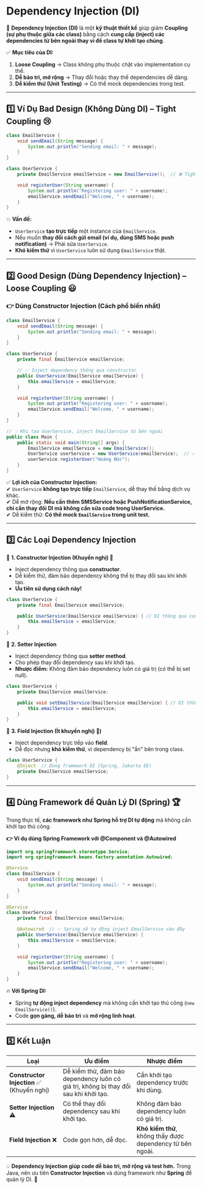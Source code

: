 # **Dependency Injection (DI)** 

🔹 **Dependency Injection (DI)** là một **kỹ thuật thiết kế** giúp giảm **Coupling (sự phụ thuộc giữa các class)** bằng cách **cung cấp (inject) các dependencies từ bên ngoài thay vì để class tự khởi tạo chúng**.  

✅ **Mục tiêu của DI:**  
1. **Loose Coupling** → Class không phụ thuộc chặt vào implementation cụ thể.  
2. **Dễ bảo trì, mở rộng** → Thay đổi hoặc thay thế dependencies dễ dàng.  
3. **Dễ kiểm thử (Unit Testing)** → Có thể mock dependencies trong test.  

---

## **1️⃣ Ví Dụ Bad Design (Không Dùng DI) – Tight Coupling 😢**  
```java
class EmailService {
    void sendEmail(String message) {
        System.out.println("Sending email: " + message);
    }
}

class UserService {
    private EmailService emailService = new EmailService();  // ❌ Tightly coupled

    void registerUser(String username) {
        System.out.println("Registering user: " + username);
        emailService.sendEmail("Welcome, " + username);
    }
}
```
💥 **Vấn đề:**
- `UserService` **tạo trực tiếp** một instance của `EmailService`.  
- Nếu muốn **thay đổi cách gửi email (ví dụ, dùng SMS hoặc push notification)** → Phải sửa `UserService`.  
- **Khó kiểm thử** vì `UserService` luôn sử dụng `EmailService` thật.  

---

## **2️⃣ Good Design (Dùng Dependency Injection) – Loose Coupling 😃**  

### **👉 Dùng Constructor Injection (Cách phổ biến nhất)**
```java
class EmailService {
    void sendEmail(String message) {
        System.out.println("Sending email: " + message);
    }
}

class UserService {
    private final EmailService emailService;

    // ✅ Inject dependency thông qua constructor
    public UserService(EmailService emailService) {
        this.emailService = emailService;
    }

    void registerUser(String username) {
        System.out.println("Registering user: " + username);
        emailService.sendEmail("Welcome, " + username);
    }
}

// 💡 Khi tạo UserService, inject EmailService từ bên ngoài
public class Main {
    public static void main(String[] args) {
        EmailService emailService = new EmailService();
        UserService userService = new UserService(emailService);  // ✅ Dependency Injected
        userService.registerUser("Hoàng Đức");
    }
}
```
✅ **Lợi ích của Constructor Injection:**  
✔ `UserService` **không tạo trực tiếp** `EmailService`, dễ thay thế bằng dịch vụ khác.  
✔ Dễ mở rộng: **Nếu cần thêm SMSService hoặc PushNotificationService, chỉ cần thay đổi DI mà không cần sửa code trong UserService.**  
✔ Dễ kiểm thử: **Có thể mock `EmailService` trong unit test.**  

---

## **3️⃣ Các Loại Dependency Injection**  

🔹 **1. Constructor Injection (Khuyến nghị) 🚀**  
   - Inject dependency thông qua **constructor**.  
   - Dễ kiểm thử, đảm bảo dependency không thể bị thay đổi sau khi khởi tạo.  
   - **Ưu tiên sử dụng cách này!**  
   ```java
   class UserService {
       private final EmailService emailService;

       public UserService(EmailService emailService) { // DI thông qua constructor
           this.emailService = emailService;
       }
   }
   ```

🔹 **2. Setter Injection**  
   - Inject dependency thông qua **setter method**.  
   - Cho phép thay đổi dependency sau khi khởi tạo.  
   - **Nhược điểm:** Không đảm bảo dependency luôn có giá trị (có thể bị set null).  
   ```java
   class UserService {
       private EmailService emailService;

       public void setEmailService(EmailService emailService) { // DI thông qua setter
           this.emailService = emailService;
       }
   }
   ```

🔹 **3. Field Injection (Ít khuyến nghị) 🚫)**  
   - Inject dependency trực tiếp vào **field**.  
   - Dễ đọc nhưng **khó kiểm thử**, vì dependency bị "ẩn" bên trong class.  
   ```java
   class UserService {
       @Inject  // Dùng framework DI (Spring, Jakarta EE)
       private EmailService emailService;
   }
   ```

---

## **4️⃣ Dùng Framework để Quản Lý DI (Spring) 🏆**
Trong thực tế, **các framework như Spring hỗ trợ DI tự động** mà không cần khởi tạo thủ công.  

**👉 Ví dụ dùng Spring Framework với @Component và @Autowired**
```java
import org.springframework.stereotype.Service;
import org.springframework.beans.factory.annotation.Autowired;

@Service
class EmailService {
    void sendEmail(String message) {
        System.out.println("Sending email: " + message);
    }
}

@Service
class UserService {
    private final EmailService emailService;

    @Autowired  // ✅ Spring sẽ tự động inject EmailService vào đây
    public UserService(EmailService emailService) {
        this.emailService = emailService;
    }

    void registerUser(String username) {
        System.out.println("Registering user: " + username);
        emailService.sendEmail("Welcome, " + username);
    }
}
```
🔥 **Với Spring DI:**
- Spring **tự động inject dependency** mà không cần khởi tạo thủ công (`new EmailService()`).  
- Code **gọn gàng, dễ bảo trì** và **mở rộng linh hoạt**.  

---

## **5️⃣ Kết Luận**
| **Loại** | **Ưu điểm** | **Nhược điểm** |
|----------|------------|---------------|
| **Constructor Injection** ✅ (Khuyến nghị) | Dễ kiểm thử, đảm bảo dependency luôn có giá trị, không bị thay đổi sau khi khởi tạo. | Cần khởi tạo dependency trước khi dùng. |
| **Setter Injection** ⚠️ | Có thể thay đổi dependency sau khi khởi tạo. | Không đảm bảo dependency luôn có giá trị. |
| **Field Injection** ❌ | Code gọn hơn, dễ đọc. | **Khó kiểm thử**, không thấy được dependency từ bên ngoài. |

💡 **Dependency Injection giúp code dễ bảo trì, mở rộng và test hơn.** Trong Java, nên ưu tiên **Constructor Injection** và dùng framework như **Spring** để quản lý DI. 🚀